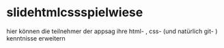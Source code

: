 # slidehtmlcssspielwiese
hier können die teilnehmer der appsag ihre html- , css- (und natürlich git- ) kenntnisse erweitern
